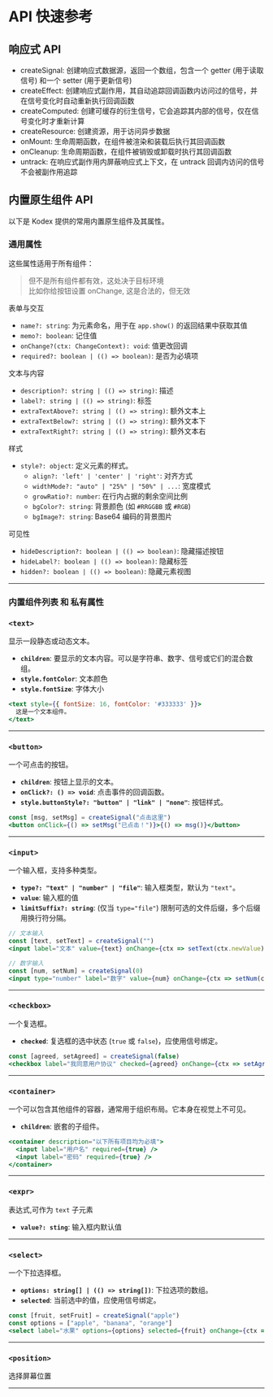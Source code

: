 
# API 快速参考

## 响应式 API

- createSignal: 创建响应式数据源，返回一个数组，包含一个 getter (用于读取信号) 和一个 setter (用于更新信号)
- createEffect: 创建响应式副作用，其自动追踪回调函数内访问过的信号，并在信号变化时自动重新执行回调函数
- createComputed: 创建可缓存的衍生信号，它会追踪其内部的信号，仅在信号变化时才重新计算
- createResource: 创建资源，用于访问异步数据
- onMount: 生命周期函数，在组件被渲染和装载后执行其回调函数
- onCleanup: 生命周期函数，在组件被销毁或卸载时执行其回调函数
- untrack: 在响应式副作用内屏蔽响应式上下文，在 untrack 回调内访问的信号不会被副作用追踪

## 内置原生组件 API

以下是 Kodex 提供的常用内置原生组件及其属性。

### 通用属性

这些属性适用于所有组件：
> 但不是所有组件都有效，这处决于目标环境  
> 比如你给按钮设置 onChange, 这是合法的，但无效

表单与交互
- `name?: string`: 为元素命名，用于在 `app.show()` 的返回结果中获取其值
- `memo?: boolean`: 记住值
- `onChange?(ctx: ChangeContext): void`: 值更改回调
- `required?: boolean | (() => boolean)`: 是否为必填项

文本与内容
- `description?: string | (() => string)`: 描述
- `label?: string | (() => string)`: 标签
- `extraTextAbove?: string | (() => string)`: 额外文本上
- `extraTextBelow?: string | (() => string)`: 额外文本下
- `extraTextRight?: string | (() => string)`: 额外文本右

样式
- `style?: object`: 定义元素的样式。
  - `align?: 'left' | 'center' | 'right'`: 对齐方式
  - `widthMode?: "auto" | "25%" | "50%" | ...`: 宽度模式
  - `growRatio?: number`: 在行内占据的剩余空间比例
  - `bgColor?: string`: 背景颜色 (如 `#RRGGBB` 或 `#RGB`)
  - `bgImage?: string`: Base64 编码的背景图片

可见性
- `hideDescription?: boolean | (() => boolean)`: 隐藏描述按钮
- `hideLabel?: boolean | (() => boolean)`: 隐藏标签
- `hidden?: boolean | (() => boolean)`: 隐藏元素视图
---

### 内置组件列表 和 私有属性

### `<text>`

显示一段静态或动态文本。

- **`children`**: 要显示的文本内容。可以是字符串、数字、信号或它们的混合数组。
- **`style.fontColor`**: 文本颜色
- **`style.fontSize`**: 字体大小

```jsx
<text style={{ fontSize: 16, fontColor: '#333333' }}>
  这是一个文本组件。
</text>
```

---

### `<button>`

一个可点击的按钮。

- **`children`**: 按钮上显示的文本。
- **`onClick?: () => void`**: 点击事件的回调函数。
- **`style.buttonStyle?: "button" | "link" | "none"`**: 按钮样式。

```jsx
const [msg, setMsg] = createSignal("点击这里")
<button onClick={() => setMsg("已点击！")}>{() => msg()}</button>
```

---

### `<input>`

一个输入框，支持多种类型。

- **`type?: "text" | "number" | "file"`**: 输入框类型，默认为 `"text"`。
- **`value`**: 输入框的值
- **`limitSuffix?: string`**: (仅当 `type="file"`) 限制可选的文件后缀，多个后缀用换行符分隔。

```jsx
// 文本输入
const [text, setText] = createSignal("")
<input label="文本" value={text} onChange={ctx => setText(ctx.newValue)} />

// 数字输入
const [num, setNum] = createSignal(0)
<input type="number" label="数字" value={num} onChange={ctx => setNum(ctx.newValue)} />
```

---

### `<checkbox>`

一个复选框。

- **`checked`**: 复选框的选中状态 (`true` 或 `false`)，应使用信号绑定。

```jsx
const [agreed, setAgreed] = createSignal(false)
<checkbox label="我同意用户协议" checked={agreed} onChange={ctx => setAgreed(ctx.newValue)} />
```

---

### `<container>`

一个可以包含其他组件的容器，通常用于组织布局。它本身在视觉上不可见。

- **`children`**: 嵌套的子组件。

```jsx
<container description="以下所有项目均为必填">
  <input label="用户名" required={true} />
  <input label="密码" required={true} />
</container>
```

---

### `<expr>`

表达式,可作为 `text` 子元素

- **`value?: sting`**: 输入框内默认值

---

### `<select>`

一个下拉选择框。

- **`options: string[] | (() => string[])`**: 下拉选项的数组。
- **`selected`**: 当前选中的值，应使用信号绑定。

```jsx
const [fruit, setFruit] = createSignal("apple")
const options = ["apple", "banana", "orange"]
<select label="水果" options={options} selected={fruit} onChange={ctx => setFruit(ctx.newValue)} />
```

---

### `<position>`

选择屏幕位置

---

